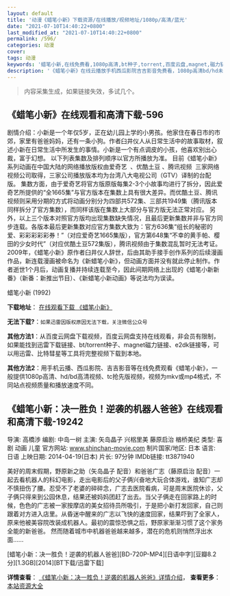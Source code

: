 ```yaml
---
layout: default
title: '动漫《蜡笔小新》下载资源/在线播放/视频地址/1080p/高清/蓝光'
date: "2021-07-10T14:40:22+0800"
last_modified_at: "2021-07-10T14:40:22+0800"
permalink: /596/
categories: 动漫
cover:
tags: 动漫
keywords: '蜡笔小新,在线免费看,1080p高清,bt种子,torrent,百度云盘,magnet,磁力链,迅雷下载资源'
description: '《蜡笔小新》在线云播放手机西瓜影院吉吉影音免费看，1080p高清bd/hd未删减完整版和tc抢先枪版，mkv/mp4格式，附带bt/torrent种子、magnet/磁力链、百度云盘、网盘资源迅雷下载链接'
---
```


>内容采集生成，如果链接失效，多试几个。


## 《蜡笔小新》在线观看和高清下载-596

剧情介绍：小新是一个年仅5岁，正在幼儿园上学的小男孩。他家住在春日市的市郊，家里有爸爸妈妈，还有一条小狗。作者臼井仪人从日常生活中的故事取材，叙述小新在日常生活中所发生的事情。小新是一个有点调皮的小孩，他喜欢别出心裁，富于幻想。   以下列表集数及排列顺序以官方所播放为准。 目前《蜡笔小新》系列动画在中国大陆的网络播放版权由爱奇艺  、优酷土豆 、腾讯视频  三家网络视频公司取得，三家公司播放版本均为台湾八大电视公司（GTV）译制的台配版。 集数方面，由于爱奇艺将官方版原版每集2-3个小故事均进行了拆分，因此爱奇艺所提供的“全1665集”与官方版本在集数上具有很大差异。而优酷土豆、腾讯视频则采用分期的方式将动画分别分为四部共572集、三部共1949集（腾讯版本同样拆分了官方集数），而同样该版在集数上大部分与官方版无法正常对应。 另外，以上三个版本对照官方版均出现集数缺失情况，且最后更新集数并非与官方同步连载。各版本最后更新集数对应官方集数大致为：官方636集“组长的秘密的爱、彩彩彩彩彩券！”（对应爱奇艺1665集版），官方第648集“不幸的黄手帕、樱田的少女时代”（对应优酷土豆572集版），腾讯视频由于集数混乱暂时无法考证。 2009年，《蜡笔小新》原作者臼井仪人辞世，后由其助手接手创作系列的后续漫画作品，新连载漫画被命名为《新蜡笔小新》，但动画方面并没有就此停止制作。作者逝世1个月后，动画复播并持续连载至今，因此间期网络上出现的《蜡笔小新新番》（新番：新推出节目）、《新蜡笔小新动画》等说法均为误读。


蜡笔小新 (1992)

**下载地址**： [在线观看下载 《蜡笔小新》](https://www.btbtdy.me/btdy/dy858.html) 


**无法下载?**：`如果迅雷因版权原因无法下载，关注微信公众号 `

**其他方法1**：从百度云网盘下载视频，百度云网盘支持在线观看，非会员有限制，如果能找到迅雷下载链接、bt/torrent种子、magnet磁力链接、e2dk链接等，可以用迅雷、比特彗星等工具将完整视频下载到本地。

**其他方法2**：用手机云播、西瓜影院、吉吉影音等在线免费观看《蜡笔小新》，一般提供1080p高清、hd/bd高清视频、tc抢先版视频，视频为mkv或mp4格式，不同站点视频质量和播放速度不同。


## 《蜡笔小新：决一胜负！逆袭的机器人爸爸》在线观看和高清下载-19242

导演: 高橋渉 编剧: 中岛一树 主演: 矢岛晶子 兴梠里美 藤原启治 楢桥美纪 类型: 喜剧 动画 儿童 官方网站: www.shinchan-movie.com 制片国家/地区: 日本 语言: 日语 上映日期: 2014-04-19(日本) 片长: 97分钟 IMDb链接: tt3871940

美好的周末假期，野原新之助（矢岛晶子 配音）和爸爸广志（藤原启治 配音）一起去看机器人的科幻电影，走出电影后的父子俩兴奋地大玩合体游戏，谁知广志却不慎扭伤了腰。忍受不了老婆的碎碎念，广志去医院看病，可是周末医院休诊，父子俩只得来到公园休息，结果还被妈妈团赶了出去。当父子俩走在回家路上的时候，色色的广志被一家按摩店的美女招待员所吸引，于是把小新打发回家，自己则跟着对方进入店里。从昏迷中醒来的广志以飞快的速度回家，结果吓到了全家人，原来他被美容院改装成机器人。最初的震惊恐惧之后，野原家渐渐习惯了这个家务全能的新爸爸。 然而随着城市中机器爸爸越来越多，潜在的危机则悄然浮出水面……


[蜡笔小新：决一胜负！逆袭的机器人爸爸][BD-720P-MP4][日语中字][豆瓣8.2分][1.3GB][2014][BT下载/迅雷下载]

**详情查看**： [《蜡笔小新：决一胜负！逆袭的机器人爸爸》详情介绍](/movie/19242/)， **查看更多**：[本站资源大全](/movie/t/all/)

